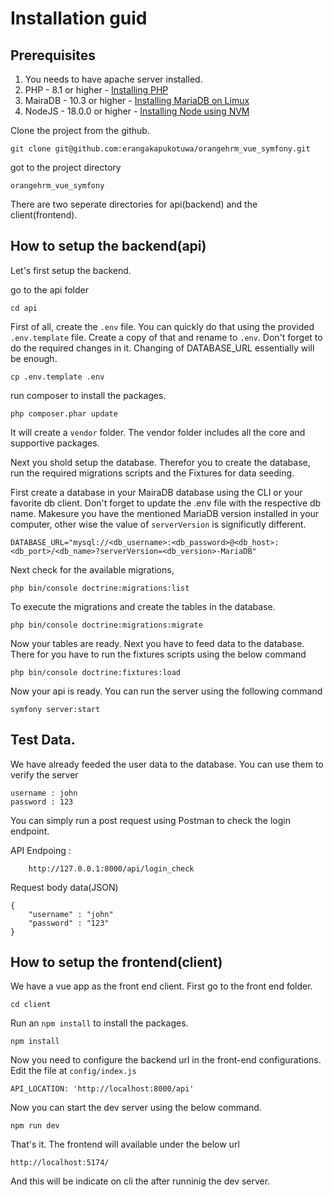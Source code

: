 # Installation guid

## Prerequisites

01. You needs to have apache server installed.
02. PHP - 8.1 or higher - [Installing PHP](https://www.digitalocean.com/community/tutorials/how-to-install-php-8-1-and-set-up-a-local-development-environment-on-ubuntu-22-04)
03. MairaDB - 10.3 or higher - [Installing MariaDB on Limux](https://www.digitalocean.com/community/tutorials/how-to-install-mariadb-on-ubuntu-20-04)
04. NodeJS - 18.0.0 or higher - [Installing Node using NVM](https://medium.com/geekculture/how-to-install-node-js-by-nvm-61addf4ab1ba)



Clone the project from the github.

    git clone git@github.com:erangakapukotuwa/orangehrm_vue_symfony.git

got to the project directory 

    orangehrm_vue_symfony

There are two seperate directories for api(backend) and the client(frontend).



## How to setup the backend(api)
Let's first setup the backend.

go to the api folder

    cd api

First of all, create the `.env` file. You can quickly do that using the provided `.env.template` file. Create a copy of that and rename to `.env`. Don't forget to do the required changes in it. Changing of DATABASE_URL essentially will be enough.
    
    cp .env.template .env

run composer to install the packages.

    php composer.phar update

It will create a `vendor` folder. The vendor folder includes all the core and supportive packages.

Next you shold setup the database. Therefor you to create the database, run the required migrations scripts and the Fixtures for data seeding. 

First create a database in your MairaDB database using the CLI or your favorite db client. Don't forget to update the .env file with the respective db name. Makesure you have the mentioned MariaDB version installed in your computer, other wise the value of `serverVersion` is significutly different. 

    DATABASE_URL="mysql://<db_username>:<db_password>@<db_host>:<db_port>/<db_name>?serverVersion=<db_version>-MariaDB"

Next check for the available migrations,

    php bin/console doctrine:migrations:list

To execute the migrations and create the tables in the database.

    php bin/console doctrine:migrations:migrate


Now your tables are ready. Next you have to feed data to the database. There for you have to run the fixtures scripts using the below command

    php bin/console doctrine:fixtures:load


Now your api is ready. You can run the server using the following command

    symfony server:start


## Test Data.

We have already feeded the user data to the database. You can use them to verify the server

    username : john
    password : 123

You can simply run a post request using Postman to check the login endpoint. 

API Endpoing : 
    
        http://127.0.0.1:8000/api/login_check


Request body data(JSON)
    
    {
        "username" : "john"
        "password" : "123"
    }



## How to setup the frontend(client)

We have a vue app as the front end client. First go to the front end folder.

    cd client

Run an `npm install` to install the packages.

    npm install

Now you need to configure the backend url in the front-end configurations. Edit the file at `config/index.js`

    API_LOCATION: 'http://localhost:8000/api'

Now you can start the dev server using the below command.

    npm run dev

That's it. The frontend will available under the below url

    http://localhost:5174/

And this will be indicate on cli the after runninig the dev server.
